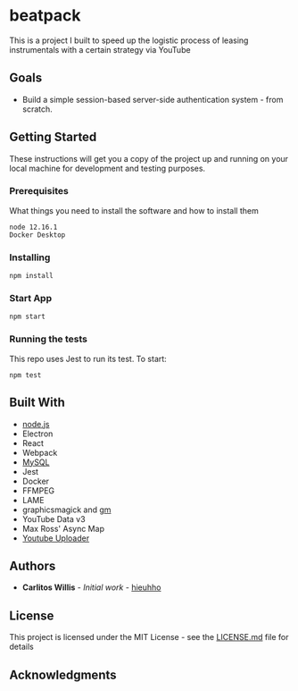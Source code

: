 # beatpack
This is a project I built to speed up the logistic process of leasing instrumentals with a certain strategy via YouTube

## Goals

* Build a simple session-based server-side authentication system - from scratch.

## Getting Started

These instructions will get you a copy of the project up and running on your local machine for development and testing purposes.

### Prerequisites

What things you need to install the software and how to install them

```
node 12.16.1
Docker Desktop
```

### Installing

```
npm install
```


### Start App

```
npm start
```

### Running the tests

This repo uses Jest to run its test. To start:

```
npm test
```

## Built With

* [node.js](https://nodejs.org/en/)
* Electron
* React
* Webpack
* [MySQL](https://dev.mysql.com/)
* Jest
* Docker
* FFMPEG
* LAME
* graphicsmagick and [gm](https://github.com/aheckmann/gm)
* YouTube Data v3
* Max Ross' Async Map
* [Youtube Uploader](https://github.com/gauti123456/Node.jsYoutubeVideoUpload)

## Authors

* **Carlitos Willis** - *Initial work* - [hieuhho](https://github.com/carlitoswillis)

## License

This project is licensed under the MIT License - see the [LICENSE.md](LICENSE.md) file for details

## Acknowledgments
